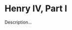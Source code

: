 <!-- ======================================================================
--- Search engine
title:          Henry IV, Part I
keywords:       Henry IV, part, history
description:    Henry IV, Part I by William Shakespeare.
--- Menu system
order:          10
text:           Henry IV, Part I
hidden:         false
umbel:          false
--- Page properties
id:             
document:       
layout:         layout-2-left
$-left:         play-list
======================================================================= -->

# Henry IV, Part I

Description...
